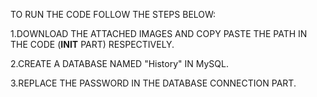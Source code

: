 TO RUN THE CODE FOLLOW THE STEPS BELOW:

1.DOWNLOAD THE ATTACHED IMAGES AND COPY PASTE THE PATH IN THE CODE (__INIT__ PART) RESPECTIVELY.

2.CREATE A DATABASE NAMED "History" IN MySQL.

3.REPLACE THE PASSWORD IN THE DATABASE CONNECTION PART.

